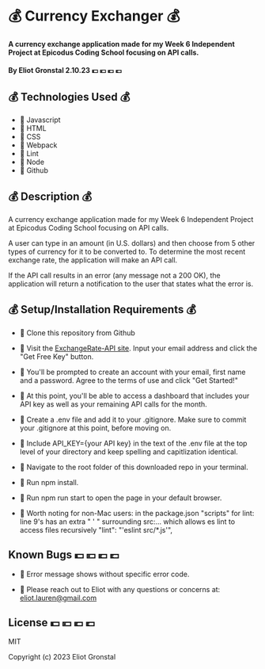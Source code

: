 # 💰 Currency Exchanger 💰

#### A currency exchange application made for my Week 6 Independent Project at Epicodus Coding School focusing on API calls.

#### By Eliot Gronstal 2.10.23 💵 💴 💶 💷

## 💰 Technologies Used 💰

* 💸 Javascript
* 💸 HTML
* 💸 CSS
* 💸 Webpack
* 💸 Lint
* 💸 Node
* 💸 Github


## 💰 Description 💰

A currency exchange application made for my Week 6 Independent Project at Epicodus Coding School focusing on API calls. 

A user can type in an amount (in U.S. dollars) and then choose from 5 other types of currency for it to be converted to. To determine the most recent exchange rate, the application will make an API call.

If the API call results in an error (any message not a 200 OK), the application will return a notification to the user that states what the error is.


## 💰 Setup/Installation Requirements 💰 

* 💸 Clone this repository from Github
* 💸 Visit the [ExchangeRate-API site](https://www.exchangerate-api.com/). Input your email address and click the "Get Free Key" button.
* 💸 You'll be prompted to create an account with your email, first name and a password. Agree to the terms of use and click "Get Started!"
* 💸 At this point, you'll be able to access a dashboard that includes your API key as well as your remaining API calls for the month.
* 💸 Create a .env file and add it to your .gitignore. Make sure to commit your .gitignore at this point, before moving on.
* 💸 Include API_KEY={your API key} in the text of the .env file at the top level of your directory and keep spelling and capitlization identical.
* 💸 Navigate to the root folder of this downloaded repo in your terminal.
* 💸 Run npm install.
* 💸 Run npm run start to open the page in your default browser.

* 💸 Worth noting for non-Mac users: in the package.json "scripts" for lint: line 9's has an extra " ' " surrounding src:... which allows es lint to access files recursively  "lint": "'eslint src/*.js'",

## Known Bugs 💵 💴 💶 💷

* 💸 Error message shows without specific error code.

* 💸 Please reach out to Eliot with any questions or concerns at: eliot.lauren@gmail.com

## License 💵 💴 💶 💷

MIT

Copyright (c) 2023 Eliot Gronstal